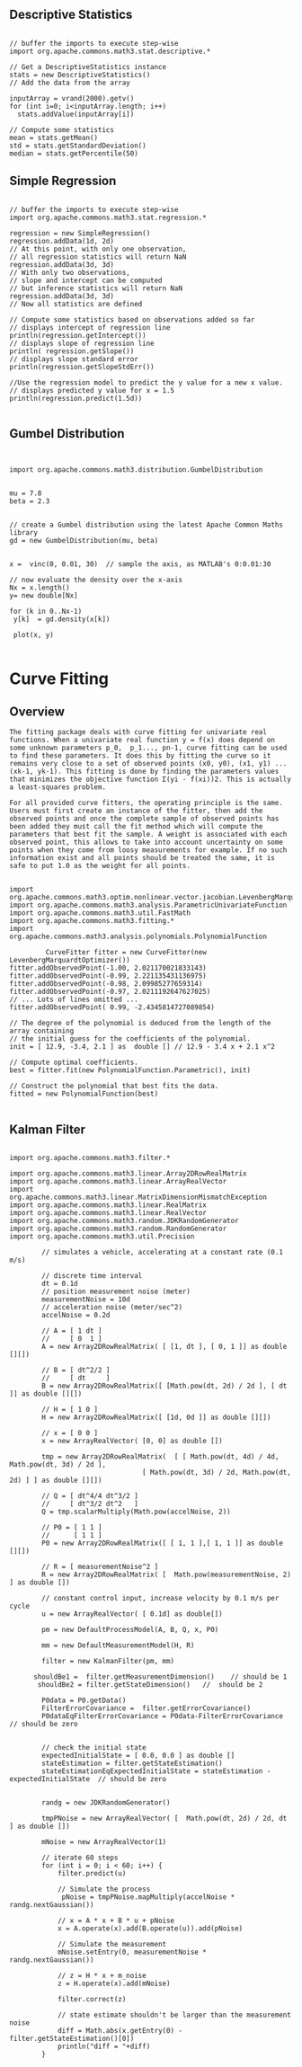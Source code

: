 ## Descriptive Statistics ##
```

// buffer the imports to execute step-wise
import org.apache.commons.math3.stat.descriptive.*   

// Get a DescriptiveStatistics instance
stats = new DescriptiveStatistics()
// Add the data from the array

inputArray = vrand(2000).getv()
for (int i=0; i<inputArray.length; i++)
  stats.addValue(inputArray[i])
  
// Compute some statistics
mean = stats.getMean()
std = stats.getStandardDeviation()
median = stats.getPercentile(50)
```



## Simple Regression ##
```

// buffer the imports to execute step-wise
import org.apache.commons.math3.stat.regression.*

regression = new SimpleRegression()
regression.addData(1d, 2d)
// At this point, with only one observation,
// all regression statistics will return NaN
regression.addData(3d, 3d)
// With only two observations,
// slope and intercept can be computed
// but inference statistics will return NaN
regression.addData(3d, 3d)
// Now all statistics are defined

// Compute some statistics based on observations added so far
// displays intercept of regression line
println(regression.getIntercept())
// displays slope of regression line
println( regression.getSlope())
// displays slope standard error
println(regression.getSlopeStdErr())

//Use the regression model to predict the y value for a new x value.
// displays predicted y value for x = 1.5
println(regression.predict(1.5d))


```

## Gumbel Distribution ##

```


import org.apache.commons.math3.distribution.GumbelDistribution


mu = 7.8
beta = 2.3


// create a Gumbel distribution using the latest Apache Common Maths library
gd = new GumbelDistribution(mu, beta)


x =  vinc(0, 0.01, 30)  // sample the axis, as MATLAB's 0:0.01:30

// now evaluate the density over the x-axis
Nx = x.length()
y= new double[Nx]

for (k in 0..Nx-1)
 y[k]  = gd.density(x[k])

 plot(x, y)


```


# Curve Fitting #
## Overview ##
`The fitting package deals with curve fitting for univariate real functions. When a univariate real function y = f(x) does depend on some unknown parameters p_0,  p_1..., pn-1, curve fitting can be used to find these parameters. It does this by fitting the curve so it remains very close to a set of observed points (x0, y0), (x1, y1) ... (xk-1, yk-1). This fitting is done by finding the parameters values that minimizes the objective function Σ(yi - f(xi))2. This is actually a least-squares problem.`

`For all provided curve fitters, the operating principle is the same. Users must first create an instance of the fitter, then add the observed points and once the complete sample of observed points has been added they must call the fit method which will compute the parameters that best fit the sample. A weight is associated with each observed point, this allows to take into account uncertainty on some points when they come from loosy measurements for example. If no such information exist and all points should be treated the same, it is safe to put 1.0 as the weight for all points.`


```

import org.apache.commons.math3.optim.nonlinear.vector.jacobian.LevenbergMarquardtOptimizer
import org.apache.commons.math3.analysis.ParametricUnivariateFunction
import org.apache.commons.math3.util.FastMath
import org.apache.commons.math3.fitting.*
import org.apache.commons.math3.analysis.polynomials.PolynomialFunction

         CurveFitter fitter = new CurveFitter(new LevenbergMarquardtOptimizer())
fitter.addObservedPoint(-1.00, 2.021170021833143)
fitter.addObservedPoint(-0.99, 2.221135431136975)
fitter.addObservedPoint(-0.98, 2.09985277659314)
fitter.addObservedPoint(-0.97, 2.0211192647627025)
// ... Lots of lines omitted ...
fitter.addObservedPoint( 0.99, -2.4345814727089854)

// The degree of the polynomial is deduced from the length of the array containing
// the initial guess for the coefficients of the polynomial.
init = [ 12.9, -3.4, 2.1 ] as  double [] // 12.9 - 3.4 x + 2.1 x^2

// Compute optimal coefficients.
best = fitter.fit(new PolynomialFunction.Parametric(), init)

// Construct the polynomial that best fits the data.
fitted = new PolynomialFunction(best)
        
```

## Kalman Filter ##

```

import org.apache.commons.math3.filter.*

import org.apache.commons.math3.linear.Array2DRowRealMatrix
import org.apache.commons.math3.linear.ArrayRealVector
import org.apache.commons.math3.linear.MatrixDimensionMismatchException
import org.apache.commons.math3.linear.RealMatrix
import org.apache.commons.math3.linear.RealVector
import org.apache.commons.math3.random.JDKRandomGenerator
import org.apache.commons.math3.random.RandomGenerator
import org.apache.commons.math3.util.Precision

        // simulates a vehicle, accelerating at a constant rate (0.1 m/s)

        // discrete time interval
        dt = 0.1d
        // position measurement noise (meter)
        measurementNoise = 10d
        // acceleration noise (meter/sec^2)
        accelNoise = 0.2d

        // A = [ 1 dt ]
        //     [ 0  1 ]
        A = new Array2DRowRealMatrix( [ [1, dt ], [ 0, 1 ]] as double [][])

        // B = [ dt^2/2 ]
        //     [ dt     ]
        B = new Array2DRowRealMatrix([ [Math.pow(dt, 2d) / 2d ], [ dt ]] as double [][])

        // H = [ 1 0 ]
        H = new Array2DRowRealMatrix([ [1d, 0d ]] as double [][])

        // x = [ 0 0 ]
        x = new ArrayRealVector( [0, 0] as double [])

        tmp = new Array2DRowRealMatrix(  [ [ Math.pow(dt, 4d) / 4d, Math.pow(dt, 3d) / 2d ],
                                 [ Math.pow(dt, 3d) / 2d, Math.pow(dt, 2d) ] ] as double [][])

        // Q = [ dt^4/4 dt^3/2 ]
        //     [ dt^3/2 dt^2   ]
        Q = tmp.scalarMultiply(Math.pow(accelNoise, 2))

        // P0 = [ 1 1 ]
        //      [ 1 1 ]
        P0 = new Array2DRowRealMatrix([ [ 1, 1 ],[ 1, 1 ]] as double [][])

        // R = [ measurementNoise^2 ]
        R = new Array2DRowRealMatrix( [  Math.pow(measurementNoise, 2) ] as double [])

        // constant control input, increase velocity by 0.1 m/s per cycle
        u = new ArrayRealVector( [ 0.1d] as double[])
        
        pm = new DefaultProcessModel(A, B, Q, x, P0)
        
        mm = new DefaultMeasurementModel(H, R)
        
        filter = new KalmanFilter(pm, mm)

	  shouldBe1 =  filter.getMeasurementDimension()    // should be 1
       shouldBe2 = filter.getStateDimension()   //  should be 2

        P0data = P0.getData() 
        FilterErrorCovariance =  filter.getErrorCovariance()
        P0dataEqFilterErrorCovariance = P0data-FilterErrorCovariance  // should be zero
        

        // check the initial state
        expectedInitialState = [ 0.0, 0.0 ] as double []
        stateEstimation = filter.getStateEstimation()
        stateEstimationEqExpectedInitialState = stateEstimation - expectedInitialState  // should be zero
        

        randg = new JDKRandomGenerator()

        tmpPNoise = new ArrayRealVector( [  Math.pow(dt, 2d) / 2d, dt ] as double [])

        mNoise = new ArrayRealVector(1)

        // iterate 60 steps
        for (int i = 0; i < 60; i++) {
            filter.predict(u)

            // Simulate the process
             pNoise = tmpPNoise.mapMultiply(accelNoise * randg.nextGaussian())

            // x = A * x + B * u + pNoise
            x = A.operate(x).add(B.operate(u)).add(pNoise)

            // Simulate the measurement
            mNoise.setEntry(0, measurementNoise * randg.nextGaussian())

            // z = H * x + m_noise
            z = H.operate(x).add(mNoise)

            filter.correct(z)

            // state estimate shouldn't be larger than the measurement noise
            diff = Math.abs(x.getEntry(0) - filter.getStateEstimation()[0])
            println("diff = "+diff)
        }


```